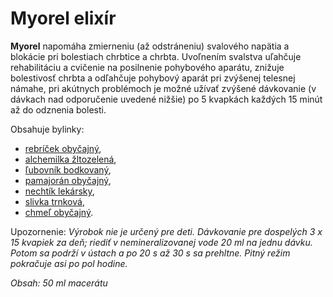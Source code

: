 Myorel elixír
=============

**Myorel** napomáha zmierneniu (až odstráneniu) svalového napätia a blokácie pri
bolestiach chrbtice a chrbta. Uvoľnením svalstva uľahčuje rehabilitáciu a
cvičenie na posilnenie pohybového aparátu, znižuje bolestivosť chrbta a
odľahčuje pohybový aparát pri zvýšenej telesnej námahe, pri akútnych problémoch
je možné užívať zvýšené dávkovanie (v dávkach nad odporučenie uvedené nižšie) po
5 kvapkách každých 15 minút až do odznenia bolesti.

Obsahuje bylinky:

* [rebríček obyčajný](../bylinky/rebricek-obycajny),
* [alchemilka žltozelená](../bylinky/alchemilka-zltozelena),
* [ľubovník bodkovaný](../bylinky/lubovnik-bodkovany),
* [pamajorán obyčajný](../bylinky/pamajoran-obycajny),
* [nechtík lekársky](../bylinky/nechtik-lekarsky),
* [slivka trnková](../bylinky/slivka-trnkova),
* [chmeľ obyčajný](../bylinky/chmel-tocivy).

Upozornenie: *Výrobok nie je určený pre deti. Dávkovanie pre dospelých 3 x 15
kvapiek za deň; riediť v nemineralizovanej vode 20 ml na jednu dávku. Potom sa
podrží v ústach a po 20 s až 30 s sa prehltne. Pitný režim pokračuje asi po pol
hodine.*

*Obsah: 50 ml macerátu*
